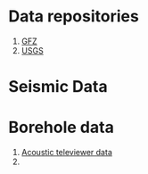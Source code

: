 # Data repositories
1. [GFZ](https://dataservices.gfz-potsdam.de/portal/)
2. [USGS](https://www.usgs.gov/programs/cmhrp)

# Seismic Data



# Borehole data
1. [Acoustic televiewer data](https://dataservices.gfz-potsdam.de/panmetaworks/showshort.php?id=ab9edc7e-3fbc-11eb-9603-497c92695674)
2. 

